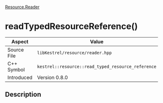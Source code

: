 [Resource.Reader](index)
# readTypedResourceReference()
| Aspect | Value |
| --- | --- |
| Source File | `libKestrel/resource/reader.hpp` |
| C++ Symbol | `kestrel::resource::read_typed_resource_reference` |
| Introduced | Version 0.8.0 |
## Description

